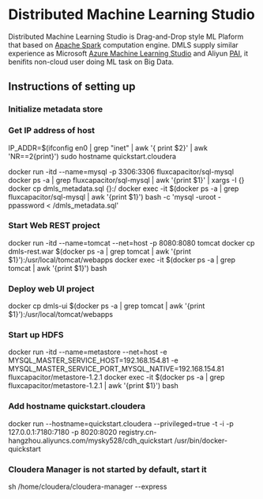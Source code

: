 # Distributed Machine Learning Studio

Distributed Machine Learning Studio is Drag-and-Drop style ML Plaform that based on [Apache Spark](http://spark.apache.org) computation engine. DMLS supply similar experience as Microsoft [Azure Machine Learning Studio](https://studio.azureml.net/) and Aliyun [PAI](https://data.aliyun.com/product/learn), it benifits non-cloud user doing ML task on Big Data.

## Instructions of setting up

### Initialize metadata store

### Get IP address of host
IP_ADDR=$(ifconfig en0 | grep "inet" | awk '{ print $2}' | awk 'NR==2{print}')
sudo hostname quickstart.cloudera

docker run -itd --name=mysql -p 3306:3306 fluxcapacitor/sql-mysql
docker ps -a | grep fluxcapacitor/sql-mysql | awk '{print $1}' | xargs -I {} docker cp dmls_metadata.sql {}:/
docker exec -it $(docker ps -a | grep fluxcapacitor/sql-mysql | awk '{print $1}') bash -c 'mysql -uroot -ppassword < /dmls_metadata.sql'

### Start Web REST project

docker run -itd --name=tomcat --net=host -p 8080:8080 tomcat
docker cp dmls-rest.war $(docker ps -a | grep tomcat | awk '{print $1}'):/usr/local/tomcat/webapps
docker exec -it $(docker ps -a | grep tomcat | awk '{print $1}') bash

### Deploy web UI project
docker cp dmls-ui $(docker ps -a | grep tomcat | awk '{print $1}'):/usr/local/tomcat/webapps


### Start up HDFS
docker run -itd --name=metastore --net=host -e MYSQL_MASTER_SERVICE_HOST=192.168.154.81 -e MYSQL_MASTER_SERVICE_PORT_MYSQL_NATIVE=192.168.154.81 fluxcapacitor/metastore-1.2.1
docker exec -it $(docker ps -a | grep fluxcapacitor/metastore-1.2.1 | awk '{print $1}') bash


### Add hostname quickstart.cloudera
docker run --hostname=quickstart.cloudera --privileged=true -t -i -p 127.0.0.1:7180:7180 -p 8020:8020 registry.cn-hangzhou.aliyuncs.com/mysky528/cdh_quickstart /usr/bin/docker-quickstart

### Cloudera Manager is not started by default, start it
sh /home/cloudera/cloudera-manager --express
